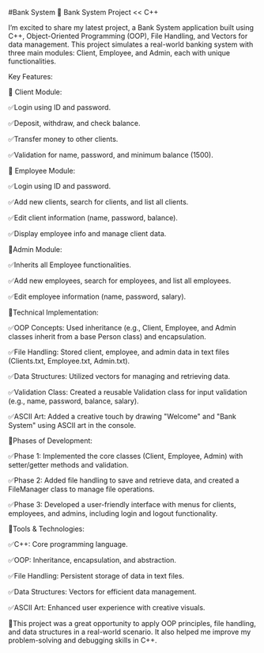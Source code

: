 #Bank System
🚀 Bank System Project << C++

I’m excited to share my latest project, a Bank System application built using C++, Object-Oriented Programming (OOP), File Handling, and Vectors for data management. This project simulates a real-world banking system with three main modules: Client, Employee, and Admin, each with unique functionalities.

Key Features:

🔴 Client Module:

✅Login using ID and password.

✅Deposit, withdraw, and check balance.

✅Transfer money to other clients.

✅Validation for name, password, and minimum balance (1500).

🔴 Employee Module:

✅Login using ID and password.

✅Add new clients, search for clients, and list all clients.

✅Edit client information (name, password, balance).

✅Display employee info and manage client data.

🔴Admin Module:

✅Inherits all Employee functionalities.

✅Add new employees, search for employees, and list all employees.

✅Edit employee information (name, password, salary).

🔴Technical Implementation:

✅OOP Concepts: Used inheritance (e.g., Client, Employee, and Admin classes inherit from a base Person class) and encapsulation.

✅File Handling: Stored client, employee, and admin data in text files (Clients.txt, Employee.txt, Admin.txt).

✅Data Structures: Utilized vectors for managing and retrieving data.

✅Validation Class: Created a reusable Validation class for input validation (e.g., name, password, balance, salary).

✅ASCII Art: Added a creative touch by drawing "Welcome" and "Bank System" using ASCII art in the console.

🔴Phases of Development:

✅Phase 1: Implemented the core classes (Client, Employee, Admin) with setter/getter methods and validation.

✅Phase 2: Added file handling to save and retrieve data, and created a FileManager class to manage file operations.

✅Phase 3: Developed a user-friendly interface with menus for clients, employees, and admins, including login and logout functionality.

🔴Tools & Technologies:

✅C++: Core programming language.

✅OOP: Inheritance, encapsulation, and abstraction.

✅File Handling: Persistent storage of data in text files.

✅Data Structures: Vectors for efficient data management.

✅ASCII Art: Enhanced user experience with creative visuals.

🔴This project was a great opportunity to apply OOP principles, file handling, and data structures in a real-world scenario. It also helped me improve my problem-solving and debugging skills in C++.
